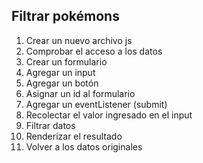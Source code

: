 ## Filtrar pokémons

1. Crear un nuevo archivo js
1. Comprobar el acceso a los datos
1. Crear un formulario
1. Agregar un  input 
1. Agregar un botón 
1. Asignar un id al formulario
1. Agregar un eventListener (submit)
1. Recolectar el valor ingresado en el input
1. Filtrar datos 
1. Renderizar el resultado
1. Volver a los datos originales
